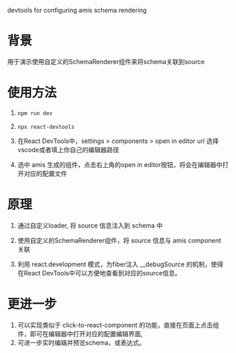 devtools for configuring amis schema rendering

# 背景

用于演示使用自定义的SchemaRenderer组件来将schema关联到source

# 使用方法

1. ```npm run dev```

1. ```npx react-devtools```

1. 在React DevTools中，settings > components > open in editor url 选择vscode或者填上你自己的编辑器路径

1. 选中 amis 生成的组件，点击右上角的open in editor按钮，将会在编辑器中打开对应的配置文件

# 原理

1. 通过自定义loader, 将 source 信息注入到 schema 中

1. 使用自定义的SchemaRenderer组件，将 source 信息与 amis component 关联

1. 利用 react.development 模式，为fiber注入 __debugSource 的机制，使得在React DevTools中可以方便地查看到对应的source信息。

# 更进一步

1. 可以实现类似于 click-to-react-component 的功能，直接在页面上点击组件，即可在编辑器中打开对应的配置编辑界面, 
2. 可进一步实时编辑并预览schema，或表达式。
